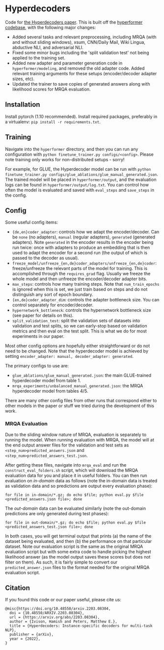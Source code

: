 # Hyperdecoders

Code for [the Hyperdecoders paper](https://arxiv.org/abs/2203.08304). This is built off the [hyperformer codebase](https://github.com/rabeehk/hyperformer), with the following major changes:
- Added several tasks and relevant preprocessing, including MRQA (with and without sliding windows), xsum, CNN/Daily Mail, Wiki Lingua, abductive NLI, and adversarial NLI.
- Fixed some minor bugs including the 'split validation test' not being applied to the training set.
- Added new adapter and parameter generation code in `hyperformer/modeling`, and removed the old adapter code. Added relevant training arguments for these setups (encoder/decoder adapter sizes, etc).
- Updated the trainer to save copies of generated answers along with likelihood scores for MRQA evaluation.

## Installation

Install pytorch (1.10 recommended). Install required packages, preferably in a virtualenv: `pip install -r requirements.txt`.

## Training

Navigate into the `hyperformer` directory, and then you can run any configuration with `python finetune_trainer.py configs/<config>`. Please note training only works for non-distributed setups - sorry!

For example, for GLUE, the Hyperdecoder model can be run with `python finetune_trainer.py configs/glue_ablations/glue_manual_generated.json`. The trained model will be placed in `hyperformer/output`, and the evaluation logs can be found in `hyperformer/output/log.txt`. You can control how often the model is evaluated and saved with `eval_steps` and `save_steps` in the config.

## Config

Some useful config items:
- `{de,en}coder_adapter`: controls how we adapt the encoder/decoder. Can be `none` (no adapters), `manual` (regular adapters), `generated` (generated adapters). Note `generated` in the encoder results in the encoder being run twice: once with adapters to produce an embedding that is then used to adapt the encoder for a second run (the output of which is passed to the decoder as usual).
- `freeze_model/unfreeze_{en,de}coder_adapters/unfreeze_{en,de}coder`: freeze/unfreeze the relevant parts of the model for training. This is accomplished through the `requires_grad` flag. Usually we freeze the whole model and then unfreeze the encoder/decoder adapter bits.
- `max_steps`: controls how many training steps. Note that `num_train_epochs` is ignored when this is set, we just train based on steps and do not distinguish any sort of epoch boundary.
- `{en,de}coder_adapter_dim`: controls the adapter bottleneck size. You can control separately for encoder/decoder.
- `hypernetwork_bottleneck`: controls the hypernetwork bottleneck size (see paper for details on this).
- `split_validation_test`: split the validation sets of datasets into validation and test splits, so we can early-stop based on validation metrics and then eval on the test split. This is what we do for most experiments in our paper.

Most other config options are hopefully either straightforward or do not need to be changed. Note that the hyperdecoder model is achieved by setting `encoder_adapter: manual, decoder_adapter: generated`.

The primary configs to use are:
- `glue_ablations/glue_manual_generated.json`: the main GLUE-trained hyperdecoder model from table 1.
- `mrqa_experiments/unbalanced_manual_generated.json`: the MRQA hyperdecoder model from tables 4/5.

There are many other config files from other runs that correspond either to other models in the paper or stuff we tried during the development of this work.

### MRQA Evaluation

Due to the sliding window nature of MRQA, evaluation is separately to running the model. When running evaluation with MRQA, the model will at the end output answer files for the validation and test sets as `<step_num>predicted_answers.json` and `<step_num>predicted_answers_test.json`. 

After getting these files, navigate into `mrqa_eval` and run the `construct_eval_folders.sh` script, which will download the MRQA evaluation data for you and place it in useful folders. You can then run evaluation on *in-domain* data as follows (note the in-domain data is treated as validation data and so predictions are output every evaluation phase):

`for file in in-domain/*.gz; do echo $file; python eval.py $file <predicted_answers.json file>; done`

The *out-domain* data can be evaluated similarly (note the out-domain predictions are only generated during test phases):

`for file in out-domain/*.gz; do echo $file; python eval.py $file <predicted_answers_test.json file>; done`

In both cases, you will get terminal output that prints (a) the name of the dataset being evaluated, and then (b) the performance on that particular dataset. Note our evaluation script is the same as the original MRQA evaluation script but with some extra code to handle picking the highest likelihood answer (as the model output saves these scores but does not filter on them). As such, it is fairly simple to convert our `predicted_answer.json` files to the format needed for the original MRQA evaluation script.


## Citation

If you found this code or our paper useful, please cite us:
```
@misc{https://doi.org/10.48550/arxiv.2203.08304,
  doi = {10.48550/ARXIV.2203.08304},
  url = {https://arxiv.org/abs/2203.08304},
  author = {Ivison, Hamish and Peters, Matthew E.},
  title = {Hyperdecoders: Instance-specific decoders for multi-task NLP},
  publisher = {arXiv},
  year = {2022},  
}
```